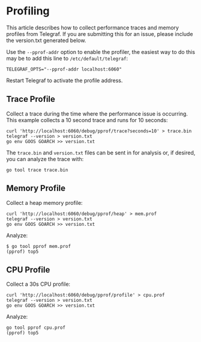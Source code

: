 # Profiling

This article describes how to collect performance traces and memory profiles
from Telegraf. If you are submitting this for an issue, please include the
version.txt generated below.

Use the `--pprof-addr` option to enable the profiler, the easiest way to do
this may be to add this line to `/etc/default/telegraf`:

```shell
TELEGRAF_OPTS="--pprof-addr localhost:6060"
```

Restart Telegraf to activate the profile address.

## Trace Profile

Collect a trace during the time where the performance issue is occurring.  This
example collects a 10 second trace and runs for 10 seconds:

```shell
curl 'http://localhost:6060/debug/pprof/trace?seconds=10' > trace.bin
telegraf --version > version.txt
go env GOOS GOARCH >> version.txt
```

The `trace.bin` and `version.txt` files can be sent in for analysis or, if desired, you can
analyze the trace with:

```shell
go tool trace trace.bin
```

## Memory Profile

Collect a heap memory profile:

```shell
curl 'http://localhost:6060/debug/pprof/heap' > mem.prof
telegraf --version > version.txt
go env GOOS GOARCH >> version.txt
```

Analyze:

```shell
$ go tool pprof mem.prof
(pprof) top5
```

## CPU Profile

Collect a 30s CPU profile:

```shell
curl 'http://localhost:6060/debug/pprof/profile' > cpu.prof
telegraf --version > version.txt
go env GOOS GOARCH >> version.txt
```

Analyze:

```shell
go tool pprof cpu.prof
(pprof) top5
```
